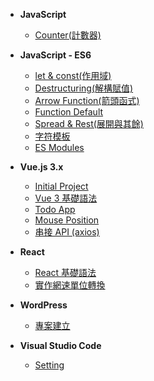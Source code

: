 - **JavaScript**
  - [Counter(計數器)](JavaScript/js-counter.md)

- **JavaScript - ES6**
  - [let & const(作用域)](JavaScript-ES6/let-const.md)
  - [Destructuring(解構賦值)](JavaScript-ES6/destructuring.md)
  - [Arrow Function(箭頭函式)](JavaScript-ES6/arrow-function.md)
  - [Function Default](JavaScript-ES6/function-default.md)
  - [Spread & Rest(展開與其餘)](JavaScript-ES6/spread-rest.md)
  - [字符模板](JavaScript-ES6/template-strings.md)
  - [ES Modules](JavaScript-ES6/es-modules.md)

- **Vue.js 3.x**
  - [Initial Project](Vue.js(3.x)/initial.md)
  - [Vue 3 基礎語法](Vue.js(3.x)/grammar.md)
  - [Todo App](Vue.js(3.x)/todo.md)
  - [Mouse Position](Vue.js(3.x)/mouse-position.md)
  - [串接 API (axios)](Vue.js(3.x)/dog-api.md)

- **React**
  - [React 基礎語法](React/grammar.md)
  - [實作網速單位轉換](React/speed.md)

- **WordPress**
  - [專案建立](WordPress/wp-mamp.md)

- **Visual Studio Code**
  - [Setting](VSCode/vscode-setting.md)